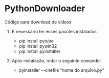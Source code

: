 # PythonDownloader
Código para download de vídeos

1. É necessário ter esses pacotes instalados:
    * pip install pytube
    * pip install pywin32
    * pip install pyinstaller

2. Após instalação, rodar o seguinte comando:
    * pyinstaller --onefile "nome do arquivo.py"
